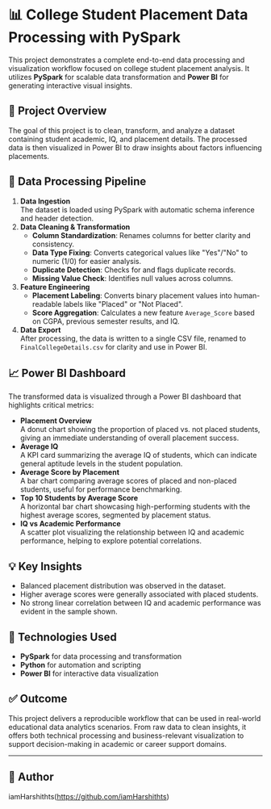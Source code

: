 # 📊 College Student Placement Data Processing with PySpark

This project demonstrates a complete end-to-end data processing and visualization workflow focused on college student placement analysis. It utilizes **PySpark** for scalable data transformation and **Power BI** for generating interactive visual insights.

## 🚀 Project Overview
The goal of this project is to clean, transform, and analyze a dataset containing student academic, IQ, and placement details. The processed data is then visualized in Power BI to draw insights about factors influencing placements.

## 🧹 Data Processing Pipeline
1. **Data Ingestion**  
   The dataset is loaded using PySpark with automatic schema inference and header detection.
2. **Data Cleaning & Transformation**  
   - **Column Standardization**: Renames columns for better clarity and consistency.
   - **Data Type Fixing**: Converts categorical values like "Yes"/"No" to numeric (1/0) for easier analysis.
   - **Duplicate Detection**: Checks for and flags duplicate records.
   - **Missing Value Check**: Identifies null values across columns.
3. **Feature Engineering**  
   - **Placement Labeling**: Converts binary placement values into human-readable labels like "Placed" or "Not Placed".
   - **Score Aggregation**: Calculates a new feature `Average_Score` based on CGPA, previous semester results, and IQ.
4. **Data Export**  
   After processing, the data is written to a single CSV file, renamed to `FinalCollegeDetails.csv` for clarity and use in Power BI.

## 📈 Power BI Dashboard
The transformed data is visualized through a Power BI dashboard that highlights critical metrics:
- **Placement Overview**  
  A donut chart showing the proportion of placed vs. not placed students, giving an immediate understanding of overall placement success.
- **Average IQ**  
  A KPI card summarizing the average IQ of students, which can indicate general aptitude levels in the student population.
- **Average Score by Placement**  
  A bar chart comparing average scores of placed and non-placed students, useful for performance benchmarking.
- **Top 10 Students by Average Score**  
  A horizontal bar chart showcasing high-performing students with the highest average scores, segmented by placement status.
- **IQ vs Academic Performance**  
  A scatter plot visualizing the relationship between IQ and academic performance, helping to explore potential correlations.

## 💡 Key Insights
- Balanced placement distribution was observed in the dataset.
- Higher average scores were generally associated with placed students.
- No strong linear correlation between IQ and academic performance was evident in the sample shown.

## 📂 Technologies Used
- **PySpark** for data processing and transformation  
- **Python** for automation and scripting  
- **Power BI** for interactive data visualization  

## ✅ Outcome
This project delivers a reproducible workflow that can be used in real-world educational data analytics scenarios. From raw data to clean insights, it offers both technical processing and business-relevant visualization to support decision-making in academic or career support domains.

---

## 👤 Author
iamHarshithts(https://github.com/iamHarshithts)

